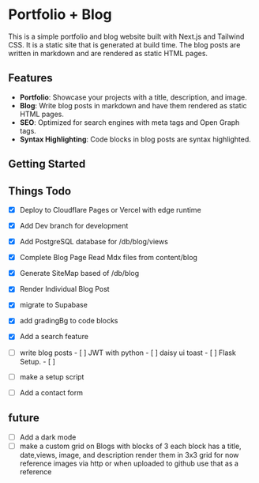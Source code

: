 # Portfolio + Blog

This is a simple portfolio and blog website built with Next.js and Tailwind CSS.
It is a static site that is generated at build time.
The blog posts are written in markdown and are rendered as static HTML pages.

## Features

- **Portfolio**: Showcase your projects with a title, description, and image.
- **Blog**: Write blog posts in markdown and have them rendered as static HTML pages.
- **SEO**: Optimized for search engines with meta tags and Open Graph tags.
- **Syntax Highlighting**: Code blocks in blog posts are syntax highlighted.

## Getting Started

## Things Todo

- [x] Deploy to Cloudflare Pages or Vercel with edge runtime
- [x] Add Dev branch for development
- [x] Add PostgreSQL database for /db/blog/views
- [x] Complete Blog Page Read Mdx files from content/blog
- [x] Generate SiteMap based of /db/blog
- [x] Render Individual Blog Post
- [x] migrate to Supabase
- [x] add gradingBg to code blocks
- [x] Add a search feature
- [ ] write blog posts - [ ] JWT with python - [ ] daisy ui toast - [ ] Flask Setup. - [ ]

- [ ] make a setup script
- [ ] Add a contact form

## future

- [ ] Add a dark mode
- [ ] make a custom grid on Blogs
      with blocks of 3
      each block has a title, date,views, image, and description
      render them in 3x3 grid
      for now reference images via http or when uploaded to github use that as a reference
